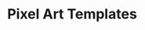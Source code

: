 ---
layout: section
title: Pixel Art Templates
anchortext: Templates
permalink: /templates/
headernav: true
pagination-path: templates
pagination: 
  enabled: true
  category: templates
---
